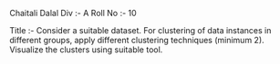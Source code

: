 Chaitali Dalal 
Div :- A 
Roll No :- 10

Title :- Consider a suitable dataset. For clustering of data instances in different groups, apply different clustering techniques (minimum 2). 
Visualize the clusters using suitable tool.
